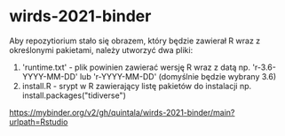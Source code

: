 # wirds-2021-binder

Aby repozytiorium stało się obrazem, który będzie zawierał R wraz z określonymi pakietami, należy utworzyć dwa pliki:

1. 'runtime.txt' - plik powinien zawierać wersję R wraz z datą np. 'r-3.6-YYYY-MM-DD' lub 'r-YYYY-MM-DD' (domyślnie będzie wybrany 3.6)
2. install.R - srypt w R zawierający listę pakietów do instalacji np. install.packages("tidiverse")


https://mybinder.org/v2/gh/quintala/wirds-2021-binder/main?urlpath=Rstudio
